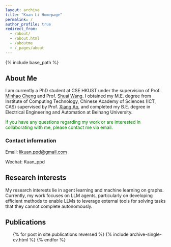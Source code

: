 ```yaml
---
layout: archive
title: "Kuan Li Homepage"
permalink: /
author_profile: true
redirect_from:
  - /about/
  - /about.html
  - /aboutme
  - /_pages/about
---
```


{% include base_path %}

## About Me

I am currently a PhD student at CSE HKUST under the supervision of Prof. [Minhao Cheng](https://cmhcbb.github.io/) and Prof. [Shuai Wang](https://www.cse.ust.hk/~shuaiw/). I obtained my M.E. degree from Institute of Computing Technology, Chinese Academy of Sciences (ICT, CAS) supervised by Prof. [Xiang Ao](https://aoxaustin.github.io/index.html), and completed my B.E. degree in Electrical Engineering and Automation at Beihang University.

<span style="color:green">If you have any questions regarding my work or are interested in collaborating with me, please contact me via email. </span>

### Contact information
Email: likuan.ppd@gmail.com

Wechat: Kuan_ppd

## Research interests

My research interests lie in agent learning and machine learning on graphs. Currently, my work focuses on LLM agents, particularly on developing efficient methods to enable LLMs to leverage external tools for solving tasks that they cannot complete autonomously.

## Publications

<ul>{% for post in site.publications reversed %}
{% include archive-single-cv.html %}
{% endfor %}</ul>
